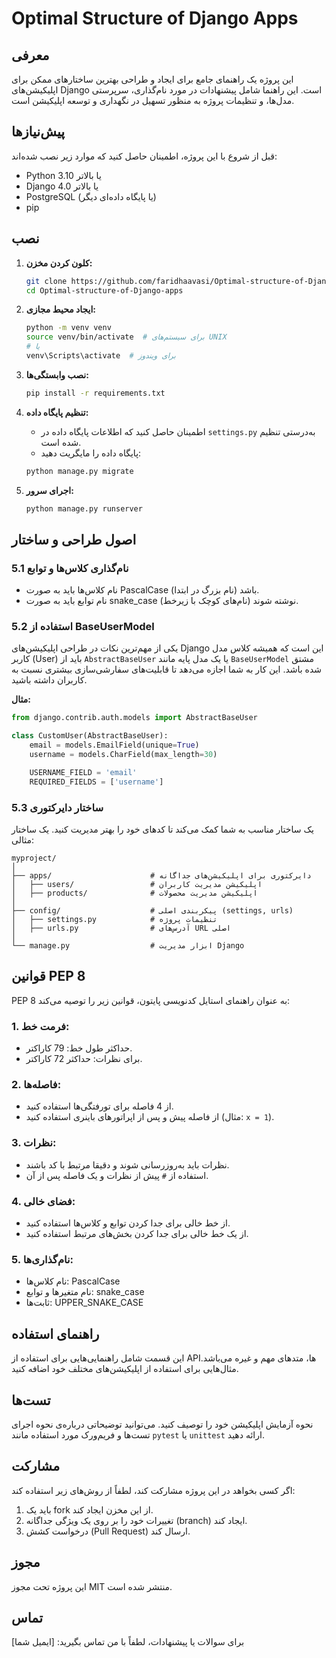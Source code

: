# Optimal Structure of Django Apps

## معرفی
این پروژه یک راهنمای جامع برای ایجاد و طراحی بهترین ساختارهای ممکن برای اپلیکیشن‌های Django است. این راهنما شامل پیشنهادات در مورد نام‌گذاری، سرپرستی مدل‌ها، و تنظیمات پروژه به منظور تسهیل در نگهداری و توسعه اپلیکیشن است.

## پیش‌نیازها
قبل از شروع با این پروژه، اطمینان حاصل کنید که موارد زیر نصب شده‌اند:
- Python 3.10 یا بالاتر
- Django 4.0 یا بالاتر
- PostgreSQL (یا پایگاه داده‌ای دیگر)
- pip

## نصب

1. **کلون کردن مخزن:**
   ```bash
   git clone https://github.com/faridhaavasi/Optimal-structure-of-Django-apps.git
   cd Optimal-structure-of-Django-apps
   ```

2. **ایجاد محیط مجازی:**
   ```bash
   python -m venv venv
   source venv/bin/activate  # برای سیستم‌های UNIX
   # یا 
   venv\Scripts\activate  # برای ویندوز
   ```

3. **نصب وابستگی‌ها:**
   ```bash
   pip install -r requirements.txt
   ```

4. **تنظیم پایگاه داده:**
   - اطمینان حاصل کنید که اطلاعات پایگاه داده در `settings.py` به‌درستی تنظیم شده است.
   - پایگاه داده را مایگریت دهید:
   ```bash
   python manage.py migrate
   ```

5. **اجرای سرور:**
   ```bash
   python manage.py runserver
   ```

## اصول طراحی و ساختار

### 5.1 نام‌گذاری کلاس‌ها و توابع
- نام کلاس‌ها باید به صورت PascalCase (نام بزرگ در ابتدا) باشد.
- نام توابع باید به صورت snake_case (نام‌های کوچک با زیرخط) نوشته شوند.

### 5.2 استفاده از BaseUserModel
یکی از مهم‌ترین نکات در طراحی اپلیکیشن‌های Django این است که همیشه کلاس مدل کاربر (User) باید از `AbstractBaseUser` یا یک مدل پایه مانند `BaseUserModel` مشتق شده باشد. این کار به شما اجازه می‌دهد تا قابلیت‌های سفارشی‌سازی بیشتری نسبت به کاربران داشته باشید. 

**مثال:**
```python
from django.contrib.auth.models import AbstractBaseUser

class CustomUser(AbstractBaseUser):
    email = models.EmailField(unique=True)
    username = models.CharField(max_length=30)

    USERNAME_FIELD = 'email'
    REQUIRED_FIELDS = ['username']
```

### 5.3 ساختار دایرکتوری
یک ساختار مناسب به شما کمک می‌کند تا کدهای خود را بهتر مدیریت کنید. یک ساختار مثالی:
```plaintext
myproject/
│
├── apps/                      # دایرکتوری برای اپلیکیشن‌های جداگانه
│   ├── users/                 # اپلیکیشن مدیریت کاربران
│   ├── products/              # اپلیکیشن مدیریت محصولات
│
├── config/                    # پیکربندی اصلی (settings, urls)
│   ├── settings.py            # تنظیمات پروژه
│   ├── urls.py                # آدرس‌های URL اصلی
│
└── manage.py                  # ابزار مدیریت Django
```

## قوانین PEP 8
PEP 8 به عنوان راهنمای استایل کدنویسی پایتون، قوانین زیر را توصیه می‌کند:

### 1. فرمت خط:
- حداکثر طول خط: 79 کاراکتر.
- برای نظرات: حداکثر 72 کاراکتر.

### 2. فاصله‌ها:
- از 4 فاصله برای تورفتگی‌ها استفاده کنید.
- از فاصله پیش و پس از اپراتورهای باینری استفاده کنید (مثال: `x = 1`).

### 3. نظرات:
- نظرات باید به‌روزرسانی شوند و دقیقا مرتبط با کد باشند.
- استفاده از `#` پیش از نظرات و یک فاصله پس از آن.

### 4. فضای خالی:
- از خط خالی برای جدا کردن توابع و کلاس‌ها استفاده کنید.
- از یک خط خالی برای جدا کردن بخش‌های مرتبط استفاده کنید.

### 5. نام‌گذاری‌ها:
- نام کلاس‌ها: PascalCase
- نام متغیرها و توابع: snake_case
- ثابت‌ها: UPPER_SNAKE_CASE

## راهنمای استفاده
این قسمت شامل راهنمایی‌هایی برای استفاده از APIها، متدهای مهم و غیره می‌باشد. مثال‌هایی برای استفاده از اپلیکیشن‌های مختلف خود اضافه کنید.

## تست‌ها
نحوه آزمایش اپلیکیشن خود را توصیف کنید. می‌توانید توضیحاتی درباره‌ی نحوه اجرای تست‌ها و فریم‌ورک مورد استفاده مانند `pytest` یا `unittest` ارائه دهید.

## مشارکت
اگر کسی بخواهد در این پروژه مشارکت کند، لطفاً از روش‌های زیر استفاده کند:
1. باید یک fork از این مخزن ایجاد کند.
2. تغییرات خود را بر روی یک ویژگی جداگانه (branch) ایجاد کند.
3. درخواست کشش (Pull Request) ارسال کند.

## مجوز
این پروژه تحت مجوز MIT منتشر شده است.

## تماس
برای سوالات یا پیشنهادات، لطفاً با من تماس بگیرید: [ایمیل شما]
